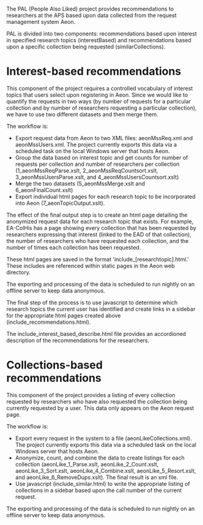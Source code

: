 The PAL (People Also Liked) project provides recommendations to researchers at the APS based upon data collected from the request management system Aeon.

PAL is divided into two components: recommendations based upon interest in specified research topics (interestBased) and recommendations based upon a specific collection being requested (similarCollections).

# Interest-based recommendations
This component of the project requires a controlled vocabulary of interest topics that users select upon registering in Aeon. Since we would like to quantify the requests in two ways (by number of requests for a particular collection and by number of researchers requesting a particular collection), we have to use two different datasets and then merge them.

The workflow is:

- Export request data from Aeon to two XML files: aeonMssReq.xml and aeonMssUsers.xml. The project currently exports this data via a scheduled task on the local Windows server that hosts Aeon.
- Group the data based on interest topic and get counts for number of requests per collection and number of researchers per collection (1_aeonMssReqParse.xslt, 2_aeonMssReqCountsort.xslt, 3_aeonMssUsersParse.xslt, and 4_aeonMssUsersCountsort.xslt)
- Merge the two datasets (5_aeonMssMerge.xslt and 6_aeonFinalCount.xslt)
- Export individual html pages for each research topic to be incorporated into Aeon (7_aeonTopicOutput.xslt).

The effect of the final output step is to create an html page detailing the anonymized request data for each research topic that exists. For example, EA-ColHis has a page showing every collection that has been requested by researchers expressing that interest (linked to the EAD of that collection), the number of researchers who have requested each collection, and the number of times each collection has been requested.

These html pages are saved in the format 'include_[researchtopic].html.' These includes are referenced within static pages in the Aeon web directory.

The exporting and processing of the data is scheduled to run nightly on an offline server to keep data anonymous.

The final step of the process is to use javascript to determine which research topics the current user has identified and create links in a sidebar for the appropriate html pages created above (include_recommendations.html).

The include_interest_based_describe.html file provides an accordioned description of the recommendations for the researchers.

# Collections-based recommendations
 This component of the project provides a listing of every collection requested by researchers who have also requested the collection being currently requested by a user. This data only appears on the Aeon request page.
 
The workflow is:

- Export every request in the system to a file (aeonLikeCollections.xml). The project currently exports this data via a scheduled task on the local Windows server that hosts Aeon.
- Anonymize, count, and combine the data to create listings for each collection (aeonLike_1_Parse.xslt, aeonLike_2_Count.xslt, aeonLike_3_Sort.xslt, aeonLike_4_Combine.xslt, aeonLike_5_Resort.xslt, and aeonLike_6_RemoveDups.xslt). The final result is an xml file.
- Use javascript (include_similar.html) to write the appropriate listing of collections in a sidebar based upon the call number of the current request.

The exporting and processing of the data is scheduled to run nightly on an offline server to keep data anonymous.